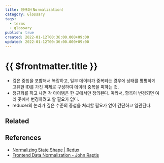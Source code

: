 ```yaml
---
title: 정규화(Normalization)
category: Glossary
tags:
  - terms
  - glossary
publish: true
created: 2022-01-12T00:36:00.000+09:00
updated: 2022-01-12T00:36:00.000+09:00
---
```


# {{ $frontmatter.title }}

- 깊은 중첩을 포함해서 복잡하고, 일부 데이터가 중복되는 경우에 상태를 평평하게 고유한 ID를 가진 객체로 구성하여 데이터 중복을 피하는 것.
- 정규화를 하고 나면 각 아이템은 한 곳에서만 정의된다. 따라서, 항목이 변경되면 여러 곳에서 변경하려고 할 필요가 없다.
- reducer의 논리가 깊은 수준의 중첩을 처리할 필요가 없이 간단하고 일관된다.

## Related

## References

- [Normalizing State Shape | Redux](https://redux.js.org/usage/structuring-reducers/normalizing-state-shape)
- [Frontend Data Normalization - John Raptis](https://www.johnraptis.dev/frontend-data-normalization/)
